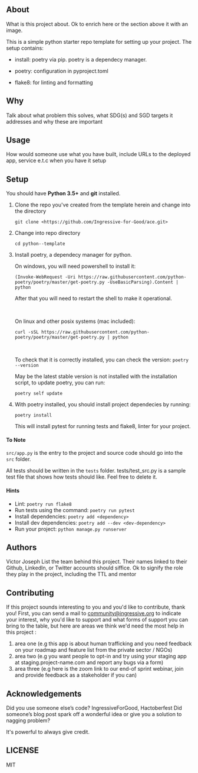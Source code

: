 

## About

What is this project about. Ok to enrich here or the section above it with an image.

This is a simple python starter repo template for setting up your project. The setup contains:

- install: poetry via pip. poetry is a dependecy manager.

- poetry: configuration in pyproject.toml

- flake8: for linting and formatting

## Why

Talk about what problem this solves, what SDG(s) and SGD targets it addresses and why these are important

## Usage

How would someone use what you have built, include URLs to the deployed app, service e.t.c when you have it setup

## Setup

You should have **Python 3.5+** and **git** installed.

1. Clone the repo you've created from the template herein and change into the directory

   `git clone <https://github.com/Ingressive-for-Good/ace.git>`

2. Change into repo directory

   `cd python--template`

3. Install poetry, a dependecy manager for python.

   On windows, you will need powershell to install it:

   `(Invoke-WebRequest -Uri https://raw.githubusercontent.com/python-poetry/poetry/master/get-poetry.py -UseBasicParsing).Content | python`

   After that you will need to restart the shell to make it operational.

   &nbsp;

   On linux and other posix systems (mac included):

   `curl -sSL https://raw.githubusercontent.com/python-poetry/poetry/master/get-poetry.py | python`

   &nbsp;

   To check that it is correctly installed, you can check the version:
   `poetry --version`

   May be the latest stable version is not installed with the installation script, to update poetry, you can run:

   `poetry self update`

4. With poetry installed, you should install project dependecies by running:

   `poetry install`

   This will install pytest for running tests and flake8, linter for your project.

#### To Note

`src/app.py` is the entry to the project and source code should go into the `src` folder.

All tests should be written in the `tests` folder. tests/test_src.py is a sample test file that shows how tests should like. Feel free to delete it.

#### Hints

- Lint: `poetry run flake8`
- Run tests using the command: `poetry run pytest`
- Install dependencies:
  `poetry add <dependency>`
- Install dev dependencies:
  `poetry add --dev <dev-dependency>`
- Run your project:
  `python manage.py runserver`

## Authors
Victor Joseph
List the team behind this project. Their names linked to their Github, LinkedIn, or Twitter accounts should siffice. Ok to signify the role they play in the project, including the TTL and mentor

## Contributing

If this project sounds interesting to you and you'd like to contribute, thank you!
First, you can send a mail to community@ingressive.org to indicate your interest, why you'd like to support and what forms of support you can bring to the table, but here are areas we think we'd need the most help in this project :

1.  area one (e.g this app is about human trafficking and you need feedback on your roadmap and feature list from the private sector / NGOs)
2.  area two (e.g you want people to opt-in and try using your staging app at staging.project-name.com and report any bugs via a form)
3.  area three (e.g here is the zoom link to our end-of sprint webinar, join and provide feedback as a stakeholder if you can)

## Acknowledgements

Did you use someone else’s code?
IngressiveForGood, Hactoberfest
Did someone’s blog post spark off a wonderful idea or give you a solution to nagging problem?

It's powerful to always give credit.

## LICENSE

MIT
